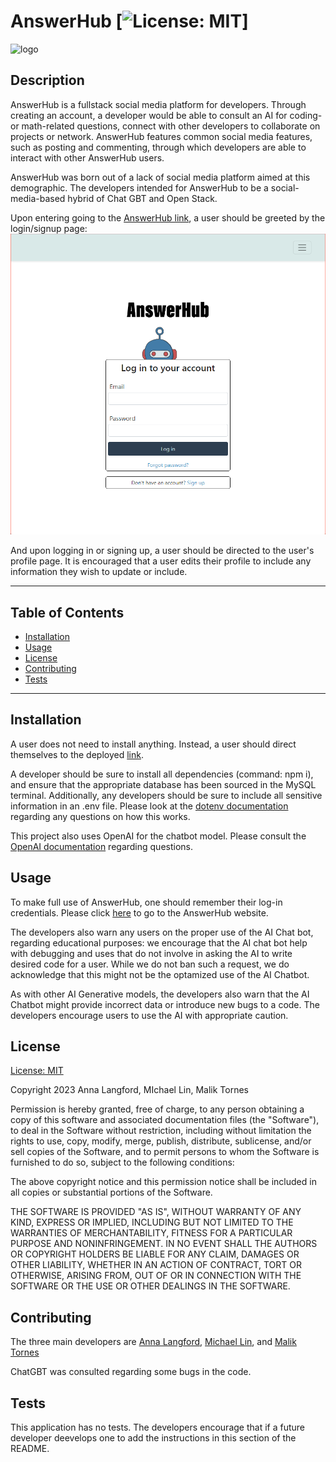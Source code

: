 # AnswerHub [![License: MIT](https://img.shields.io/badge/License-MIT-yellow.svg)]
![logo](https://user-images.githubusercontent.com/119153047/227354294-2b685fc4-fb8d-4fca-9136-53b77392210e.JPG)

## Description

AnswerHub is a fullstack social media platform for developers. Through creating an account, a developer would be able to consult an AI for coding- or math-related questions, connect with other developers to collaborate on projects or network. AnswerHub features common social media features, such as posting and commenting, through which developers are able to interact with other AnswerHub users.

AnswerHub was born out of a lack of social media platform aimed at this demographic. The developers intended for AnswerHub to be a social-media-based hybrid of Chat GBT and Open Stack. 

Upon entering going to the [AnswerHub link](https://whispering-retreat-56820.herokuapp.com/login), a user should be greeted by the login/signup page: ![screenshot](./public/screenshots/login-screenshot.png)

And upon logging in or signing up, a user should be directed to the user's profile page. It is encouraged that a user edits their profile to include any information they wish to update or include. 

---
## Table of Contents

  - [Installation](#installation)
  - [Usage](#usage)
  - [License](#license) 
  - [Contributing](#contributing)
  - [Tests](#tests)
---

## Installation

A user does not need to install anything. Instead, a user should direct themselves to the deployed [link](https://whispering-retreat-56820.herokuapp.com/login). 

A developer should be sure to install all dependencies (command: npm i), and ensure that the appropriate database has been sourced in the MySQL terminal. Additionally, any developers should be sure to include all sensitive information in an .env file. Please look at the [dotenv documentation](https://www.npmjs.com/package/dotenv) regarding any questions on how this works.

This project also uses OpenAI for the chatbot model. Please consult the [OpenAI documentation](https://platform.openai.com/docs/introduction) regarding questions. 

## Usage

To make full use of AnswerHub, one should remember their log-in credentials. Please click [here](https://whispering-retreat-56820.herokuapp.com/login) to go to the AnswerHub website. 

The developers also warn any users on the proper use of the AI Chat bot, regarding educational purposes: we encourage that the AI chat bot help with debugging and uses that do not involve in asking the AI to write desired code for a user. While we do not ban such a request, we do acknowledge that this might not be the optamized use of the AI Chatbot. 

As with other AI Generative models, the developers also warn that the AI Chatbot might provide incorrect data or introduce new bugs to a code. The developers encourage users to use the AI with appropriate caution. 

## License
  
  [License: MIT](https://opensource.org/licenses/MIT)
  
  Copyright 2023 Anna Langford, MIchael Lin, Malik Tornes
  
  Permission is hereby granted, free of charge, to any person obtaining a copy of this software and associated documentation files (the "Software"), to deal in the Software without restriction, including without limitation the rights to use, copy, modify, merge, publish, distribute, sublicense, and/or sell copies of the Software, and to permit persons to whom the Software is furnished to do so, subject to the following conditions:
  
  The above copyright notice and this permission notice shall be included in all copies or substantial portions of the Software.
  
  THE SOFTWARE IS PROVIDED "AS IS", WITHOUT WARRANTY OF ANY KIND, EXPRESS OR IMPLIED, INCLUDING BUT NOT LIMITED TO THE WARRANTIES OF MERCHANTABILITY, FITNESS FOR A PARTICULAR PURPOSE AND NONINFRINGEMENT. IN NO EVENT SHALL THE AUTHORS OR COPYRIGHT HOLDERS BE LIABLE FOR ANY CLAIM, DAMAGES OR OTHER LIABILITY, WHETHER IN AN ACTION OF CONTRACT, TORT OR OTHERWISE, ARISING FROM, OUT OF OR IN CONNECTION WITH THE SOFTWARE OR THE USE OR OTHER DEALINGS IN THE SOFTWARE.

  ## Contributing

  The three main developers are [Anna Langford](https://github.com/Anna-dxj), [Michael Lin](https://github.com/Michaelx626), and [Malik Tornes](https://github.com/malikdreamy)

  ChatGBT was consulted regarding some bugs in the code. 

  ## Tests

  This application has no tests. The developers encourage that if a future developer deevelops one to add the instructions in this section of the README. 


